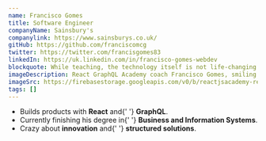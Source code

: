 ```yaml
---
name: Francisco Gomes
title: Software Engineer
companyName: Sainsbury's
companylink: https://www.sainsburys.co.uk/
gitHub: https://github.com/franciscomcg
twitter: https://twitter.com/francisgomes83
linkedIn: https://uk.linkedin.com/in/francisco-gomes-webdev
blockquote: While teaching, the technology itself is not life-changing. It's the passion and commitment.
imageDescription: React GraphQL Academy coach Francisco Gomes, smiling in vineyard
imageSrc: https://firebasestorage.googleapis.com/v0/b/reactjsacademy-react.appspot.com/o/coach_profile_images%2FFrancisco-photo%20(1).jpg?alt=media
tags: []
---
```


 <ul>
    <li>
    Builds products with <strong>React</strong> and{' '}
    <strong>GraphQL</strong>.
    </li>
    <li>
    Currently finishing his degree in{' '}
    <strong>Business and Information Systems</strong>.
    </li>
    <li>
    Crazy about <strong>innovation</strong> and{' '}
    <strong>structured solutions</strong>.
    </li>
</ul>
